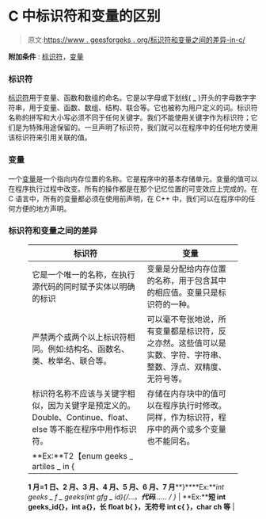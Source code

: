 # C 中标识符和变量的区别

> 原文:[https://www . geesforgeks . org/标识符和变量之间的差异-in-c/](https://www.geeksforgeeks.org/difference-between-identifiers-and-variables-in-c/)

**附加条件** : [标识符](https://www.geeksforgeeks.org/cc-tokens/)，[变量](https://www.geeksforgeeks.org/variables-in-c/)

### **标识符**

[标识符](https://www.geeksforgeeks.org/cc-tokens/)用于变量、函数和数组的命名。它是以字母或下划线( **_** )开头的字母数字字符串，用于变量、函数、数组、结构、联合等。它也被称为用户定义的词。标识符名称的拼写和大小写必须不同于任何关键字。我们不能使用关键字作为标识符；它们是为特殊用途保留的。一旦声明了标识符，我们就可以在程序中的任何地方使用该标识符来引用关联的值。

### **变量**

一个[变量](https://www.geeksforgeeks.org/variables-in-c/)是一个指向内存位置的名称。它是程序中的基本存储单元。变量的值可以在程序执行过程中改变。所有的操作都是在那个记忆位置的可变效应上完成的。在 C 语言中，所有的变量都必须在使用前声明，在 C++ 中，我们可以在程序中的任何方便的地方声明。

### **标识符和变量之间的差异**

<figure class="table">

| 标识符 | 变量 |
| --- | --- |
| 它是一个唯一的名称，在执行源代码的同时赋予实体以明确的标识 | 变量是分配给内存位置的名称，用于包含其中的相应值。变量只是标识符的一种。 |
| 严禁两个或两个以上标识符相同。例如:结构名、函数名、类、枚举名、联合等。 | 可以毫不夸张地说，所有变量都是标识符，反之亦然。这些值可以是实数、字符、字符串、整数、浮点、双精度、无符号等。 |
| 标识符名称不应该与关键字相似，因为关键字是预定义的。Double、Continue、float、else 等不能在程序中用作标识符。 | 存储在内存块中的值可以在程序执行时修改。同样，作为标识符，程序中的两个或多个变量也不能同名。 |
| **Ex:**T2【enum geeks _ artiles _ in {

**1 月=1 日、2 月、3 月、4 月、5 月、6 月、7 月****}****Ex:****int geeks _ f _ geeks(int gfg _ id){/*…。****代码****…… */ }** | **Ex:****短 int geeks_id{}，int a{}，长 float b{ }，无符号 int c{ }，char ch 等** |

</figure>